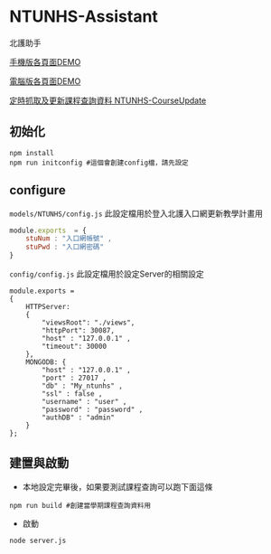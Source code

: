 # NTUNHS-Assistant
北護助手

[手機版各頁面DEMO](https://hackmd.io/@a5566qq123/rkAIK72Jd)

[電腦版各頁面DEMO](https://hackmd.io/@a5566qq123/rk-822YJu)

[定時抓取及更新課程查詢資料 NTUNHS-CourseUpdate](https://github.com/Chinlinlee/NTUNHS-CourseUpdate)
## 初始化
```bash=
npm install
npm run initconfig #這個會創建config檔，請先設定
```

## configure

`models/NTUNHS/config.js` 此設定檔用於登入北護入口網更新教學計畫用
```javascript
module.exports  = {
    stuNum : "入口網帳號" , 
    stuPwd : "入口網密碼"
}
```
`config/config.js` 此設定檔用於設定Server的相關設定

```javascipt
module.exports =
{
    HTTPServer:
    {
        "viewsRoot": "./views",
        "httpPort": 30087,
        "host" : "127.0.0.1" ,
        "timeout": 30000
    },
    MONGODB: {
        "host" : "127.0.0.1" , 
        "port" : 27017 , 
        "db" : "My_ntunhs" , 
        "ssl" : false ,
        "username" : "user" , 
        "password" : "password" , 
        "authDB" : "admin"
    }
};
```


## 建置與啟動
- 本地設定完畢後，如果要測試課程查詢可以跑下面這條
```bash=
npm run build #創建當學期課程查詢資料用
```
- 啟動
```bash=
node server.js
```
